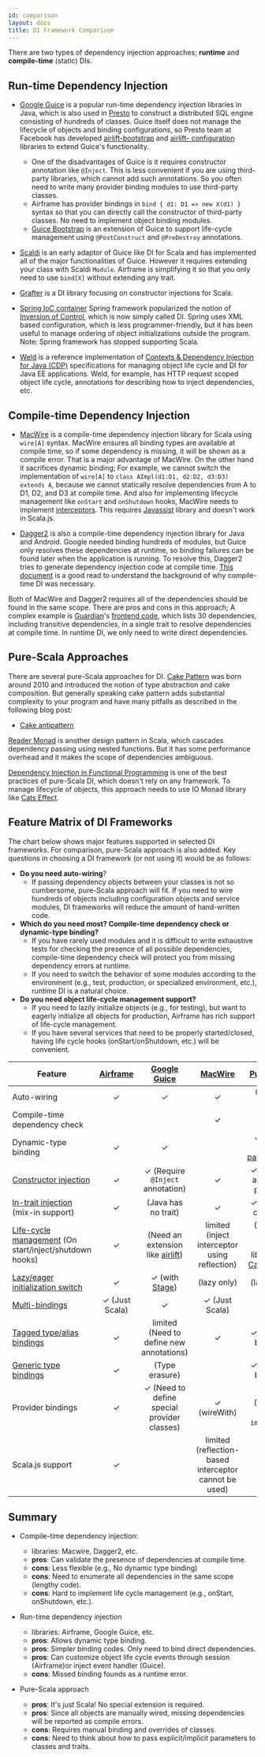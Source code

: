 ```yaml
---
id: comparison
layout: docs
title: DI Framework Comparison
---
```


There are two types of dependency injection approaches; **runtime** and **compile-time** (static) DIs.

## Run-time Dependency Injection

- [Google Guice](https://github.com/google/guice) is a popular run-time dependency injection libraries in Java, which is also used in [Presto](https://github.com/prestodb/presto) to construct a distributed SQL engine consisting of hundreds of classes. Guice itself does not manage the lifecycle of objects and binding configurations, so Presto team at Facebook has developed [airlift-bootstrap](https://github.com/airlift/airlift/tree/main/bootstrap/src/main/java/io/airlift/bootstrap) and [airlift- configuration](https://github.com/airlift/airlift/tree/main/configuration/src/main/java/io/airlift/configuration) libraries to extend Guice's functionality.
   - One of the disadvantages of Guice is it requires constructor annotation like `@Inject`. This is less convenient if you are using third-party libraries, which cannot add such annotations. So you often need to write many provider binding modules to use third-party classes.
   - Airframe has provider bindings in `bind { d1: D1 => new X(d1) }` syntax so that you can directly call the constructor of third-party classes. No need to implement object binding modules.
    - [Guice Bootstrap](https://github.com/embulk/guice-bootstrap) is an extension of Guice to support life-cycle management using `@PostConstruct` and `@PreDestroy` annotations.

- [Scaldi](https://github.com/scaldi/scaldi) is an early adaptor of Guice like DI for Scala and has implemented all of the major functionalities of Guice. However it requires extending your class with Scaldi `Module`. Airframe is simplifying it so that you only need to use `bind[X]` without extending any trait.

- [Grafter](https://github.com/zalando/grafter) is a DI library focusing on constructor injections for Scala.

- [Spring IoC container](https://docs.spring.io/spring/docs/current/spring-framework-reference/html/beans.html) Spring framework popularized the notion of [Inversion of Control](https://martinfowler.com/articles/injection.html), which is now simply called DI. Spring uses XML based configuration, which is less programmer-friendly, but it has been useful to manage ordering of object initializations outside the program. Note: Spring framework has stopped supporting Scala.

- [Weld](http://weld.cdi-spec.org/) is a reference implementation of [Contexts & Dependency Injection for Java (CDP)](http://cdi-spec.org/) specifications for managing object life cycle and DI for Java EE applications. Weld, for example, has HTTP request scoped object life cycle, annotations for describing how to inject dependencies, etc.

## Compile-time Dependency Injection

- [MacWire](https://github.com/adamw/macwire) is a compile-time dependency injection library for Scala using `wire[A]` syntax.
MacWire ensures all binding types are available at compile time, so if some dependency is missing, it will be shown as a compile error. That is a major advantage of MacWire. On the other hand it sacrifices dynamic binding; For example, we cannot switch the implementation of `wire[A]` to `class AImpl(d1:D1, d2:D2, d3:D3) extends A`, because we cannot statically resolve dependencies from A to D1, D2, and D3 at compile time. And also for implementing lifecycle management like `onStart` and `onShutdown` hooks, MacWire needs to implement [interceptors](https://github.com/adamw/macwire#interceptors). This requires [Javassist](http://jboss-javassist.github.io/javassist/) library and doesn't work in Scala.js.

- [Dagger2](https://github.com/google/dagger) is also a compile-time dependency injection library for Java and Android. Google needed binding hundreds of modules, but Guice only resolves these dependencies at runtime, so binding failures can be found later when the application is running. To resolve this, Dagger2 tries to generate dependency injection code at compile time. [This document](https://google.github.io/dagger/users-guide) is a good read to understand the background of why compile-time DI was necessary.

Both of MacWire and Dagger2 requires all of the dependencies should be found in the same scope. There are pros and cons in this approach; A complex example is [Guardian](https://github.com/guardian/frontend)'s [frontend code](https://github.com/guardian/frontend/blob/06b94f88593e68682fb2a03c6d878947f8472d44/admin/app/controllers/AdminControllers.scala), which lists 30 dependencies, including transitive dependencies, in a single trait to resolve dependencies at compile time. In runtime DI, we only need to write direct dependencies.

## Pure-Scala Approaches

There are several pure-Scala approaches for DI. [Cake Pattern](https://www.cakesolutions.net/teamblogs/2011/12/19/cake-pattern-in-depth) was born around 2010 and introduced the notion of type abstraction and cake composition. But generally speaking cake pattern adds substantial complexity to your program and have many pitfalls as described in the following blog post:
- [Cake antipattern](https://kubuszok.com/2018/cake-antipattern/)

[Reader Monad](https://medium.com/@AyacheKhettar/using-cat-data-reader-monad-d70269fc451f) is another design pattern in Scala, which cascades dependency passing using nested functions. But it has some performance overhead and it makes the scope of
dependencies ambiguous.

[Dependency Injection in Functional Programming](https://gist.github.com/gvolpe/1454db0ed9476ed0189dcc016fd758aa) is one of the best practices of pure-Scala DI, which doesn't rely on any framework. To manage lifecycle of objects, this approach needs to use IO Monad library like [Cats Effect](https://typelevel.org/cats-effect/).

## Feature Matrix of DI Frameworks

The chart below shows major features supported in selected DI frameworks. For comparison, pure-Scala approach is also added. Key questions in choosing a DI framework (or not using it) would be as follows:

- __Do you need auto-wiring__?
  - If passing dependency objects between your classes is not so cumbersome, pure-Scala approach will fit. If you need to wire hundreds of objects including configuration objects and service modules, DI frameworks will reduce the amount of hand-written code.
- __Which do you need most? Compile-time dependency check or dynamic-type binding?__
  - If you have rarely used modules and it is difficult to write exhaustive tests for checking the presence of all possible dependencies, compile-time dependency check will protect you from missing dependency errors at runtime.
  - If you need to switch the behavior of some modules according to the environment (e.g., test, production, or specialized environment, etc.), runtime DI is a natural choice.
- __Do you need object life-cycle management support?__
  - If you need to lazily initialize objects (e.g., for testing), but want to eagerly initialize all objects for production, Airframe has rich support of life-cycle management.
  - If you have several services that need to be properly started/closed, having life cycle hooks (onStart/onShutdown, etc.) will be convenient.

| Feature    | [Airframe](https://github.com/wvlet/airframe) | [Google Guice](https://github.com/google/guice)| [MacWire](https://github.com/adamw/macwire) |  [Pure Scala](https://gist.github.com/gvolpe/1454db0ed9476ed0189dcc016fd758aa)   |
|-----------------------|:---------:|:--------------------------------:|:-------:|:----------------:|
| Auto-wiring           |   ✓     |    ✓   |    ✓   |   (Manual wiring) |
| Compile-time dependency check    |    |   |  ✓  |  ✓  |
| Dynamic-type binding  |   ✓    | ✓   |     |  ✓ (using [implicit parameters](https://gist.github.com/gvolpe/1454db0ed9476ed0189dcc016fd758aa#the-fp-way-2))    |
| [Constructor injection](airframe-di.md#bind) |   ✓    | ✓ (Require `@Inject` annotation)  | ✓     | ✓ (manual argument passing)  |
| [In-trait injection](airframe-di.md#bind) (mix-in support)  |   ✓    |    (Java has no trait)    | ✓       | ✓ (manual override)  |
| [Life-cycle management](airframe-di.md#life-cycle) (On start/inject/shutdown hooks) |   ✓    | (Need an extension like [airlift](https://github.com/airlift/airlift/tree/main/bootstrap/src/main/java/io/airlift/bootstrap)) | limited (inject interceptor using reflection)| (Need to use IO Monad library like [Cats Effect](https://typelevel.org/cats-effect/)) |
| [Lazy/eager initialization switch](airframe-di.md#life-cycle)  |  ✓     |  ✓ (with [Stage](https://github.com/google/guice/wiki/Bootstrap))    |  (lazy only) |  (lazy only)  |
| [Multi-bindings](airframe-di.md#multi-binding) |✓ (Just Scala) | ✓ |✓ (Just Scala) |✓ (Just Scala)
| [Tagged type/alias bindings](airframe-di.md#advanced-binding-types)   |✓ | limited (Need to define new annotations) |✓|✓ (manual binding) |
| [Generic type bindings](http://wvlet.org/airframe/docs/bindings.html#generic-type-binding) | ✓ |  (Type erasure) |  | ✓ (manual binding) |
| Provider bindings | ✓ | ✓ (Need to define special provider classes) | ✓ (wireWith) | limited (Need to use `implicits`) |
| Scala.js support | ✓ |    | limited (reflection-based interceptor cannot be used) | ✓ |


## Summary

- Compile-time dependency injection:
  - libraries: Macwire, Dagger2, etc.
  - **pros**: Can validate the presence of dependencies at compile time.
  - **cons**: Less flexible (e.g., No dynamic type binding)
  - **cons**: Need to enumerate all dependencies in the same scope (lengthy code).
  - **cons**: Hard to implement life cycle management (e.g., onStart, onShutdown, etc.).

- Run-time dependency injection
  - libraries: Airframe, Google Guice, etc.
  - **pros**: Allows dynamic type binding.
  - **pros**: Simpler binding codes. Only need to bind direct dependencies.
  - **pros**: Can customize object life cycle events through session (Airframe)or inject event handler (Guice).
  - **cons**: Missed binding founds as a runtime error.

- Pure-Scala approach
  - **pros**: It's just Scala! No special extension is required.
  - **pros**: Since all objects are manually wired, missing dependencies will be reported as compile errors.
  - **cons**: Requires manual binding and overrides of classes.
  - **cons**: Need to think about how to pass explicit/implicit parameters to classes and traits.

